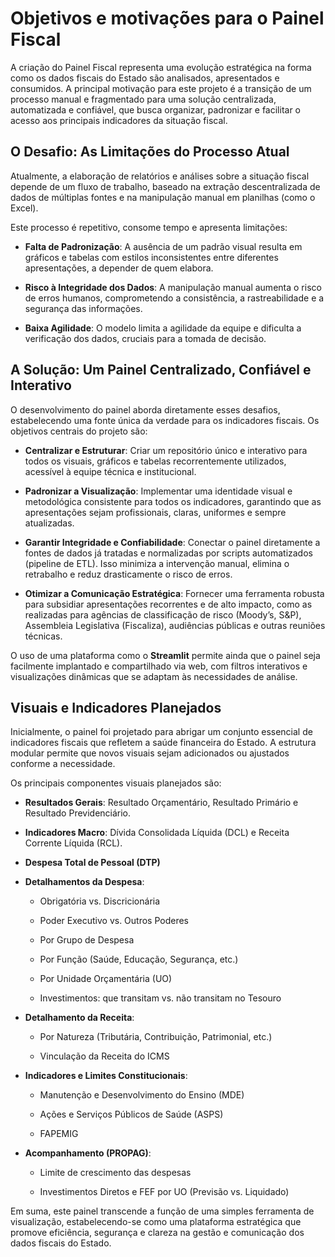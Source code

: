 # **Objetivos e motivações para o Painel Fiscal**

A criação do Painel Fiscal representa uma evolução estratégica na forma como os dados fiscais do Estado são analisados, apresentados e consumidos. A principal motivação para este projeto é a transição de um processo manual e fragmentado para uma solução centralizada, automatizada e confiável, que busca organizar, padronizar e facilitar o acesso aos principais indicadores da situação fiscal.

## **O Desafio: As Limitações do Processo Atual**

Atualmente, a elaboração de relatórios e análises sobre a situação fiscal depende de um fluxo de trabalho, baseado na extração descentralizada de dados de múltiplas fontes e na manipulação manual em planilhas (como o Excel).

Este processo é repetitivo, consome tempo e apresenta limitações:

- **Falta de Padronização**: A ausência de um padrão visual resulta em gráficos e tabelas com estilos inconsistentes entre diferentes apresentações, a depender de quem elabora.

- **Risco à Integridade dos Dados**: A manipulação manual aumenta o risco de erros humanos, comprometendo a consistência, a rastreabilidade e a segurança das informações.

- **Baixa Agilidade**: O modelo limita a agilidade da equipe e dificulta a verificação dos dados, cruciais para a tomada de decisão.

## **A Solução: Um Painel Centralizado, Confiável e Interativo**

O desenvolvimento do painel aborda diretamente esses desafios, estabelecendo uma fonte única da verdade para os indicadores fiscais. Os objetivos centrais do projeto são:

- **Centralizar e Estruturar**: Criar um repositório único e interativo para todos os visuais, gráficos e tabelas recorrentemente utilizados, acessível à equipe técnica e institucional.

- **Padronizar a Visualização**: Implementar uma identidade visual e metodológica consistente para todos os indicadores, garantindo que as apresentações sejam profissionais, claras, uniformes e sempre atualizadas.

- **Garantir Integridade e Confiabilidade**: Conectar o painel diretamente a fontes de dados já tratadas e normalizadas por scripts automatizados (pipeline de ETL). Isso minimiza a intervenção manual, elimina o retrabalho e reduz drasticamente o risco de erros.

- **Otimizar a Comunicação Estratégica**: Fornecer uma ferramenta robusta para subsidiar apresentações recorrentes e de alto impacto, como as realizadas para agências de classificação de risco (Moody’s, S&P), Assembleia Legislativa (Fiscaliza), audiências públicas e outras reuniões técnicas.

O uso de uma plataforma como o **Streamlit** permite ainda que o painel seja facilmente implantado e compartilhado via web, com filtros interativos e visualizações dinâmicas que se adaptam às necessidades de análise.

## **Visuais e Indicadores Planejados**

Inicialmente, o painel foi projetado para abrigar um conjunto essencial de indicadores fiscais que refletem a saúde financeira do Estado. A estrutura modular permite que novos visuais sejam adicionados ou ajustados conforme a necessidade.

Os principais componentes visuais planejados são:

- **Resultados Gerais**: Resultado Orçamentário, Resultado Primário e Resultado Previdenciário.

- **Indicadores Macro**: Dívida Consolidada Líquida (DCL) e Receita Corrente Líquida (RCL).

- **Despesa Total de Pessoal (DTP)**

- **Detalhamentos da Despesa**:

    - Obrigatória vs. Discricionária

    - Poder Executivo vs. Outros Poderes

    - Por Grupo de Despesa

    - Por Função (Saúde, Educação, Segurança, etc.)

    - Por Unidade Orçamentária (UO)

    - Investimentos: que transitam vs. não transitam no Tesouro

- **Detalhamento da Receita**:

    - Por Natureza (Tributária, Contribuição, Patrimonial, etc.)

    - Vinculação da Receita do ICMS

- **Indicadores e Limites Constitucionais**:

    - Manutenção e Desenvolvimento do Ensino (MDE)

    - Ações e Serviços Públicos de Saúde (ASPS)

    - FAPEMIG

- **Acompanhamento (PROPAG)**:

    - Limite de crescimento das despesas

    - Investimentos Diretos e FEF por UO (Previsão vs. Liquidado)

Em suma, este painel transcende a função de uma simples ferramenta de visualização, estabelecendo-se como uma plataforma estratégica que promove eficiência, segurança e clareza na gestão e comunicação dos dados fiscais do Estado.